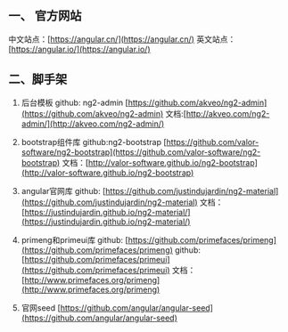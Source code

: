 ## 一、 官方网站
中文站点：[https://angular.cn/](https://angular.cn/)
英文站点：[https://angular.io/](https://angular.io/)

## 二、脚手架
1. 后台模板 
github: ng2-admin [https://github.com/akveo/ng2-admin](https://github.com/akveo/ng2-admin)
文档:[http://akveo.com/ng2-admin/](http://akveo.com/ng2-admin/)

2. bootstrap组件库
github:ng2-bootstrap [https://github.com/valor-software/ng2-bootstrap](https://github.com/valor-software/ng2-bootstrap)
文档：[http://valor-software.github.io/ng2-bootstrap](http://valor-software.github.io/ng2-bootstrap)

3. angular官网库
github: [https://github.com/justindujardin/ng2-material](https://github.com/justindujardin/ng2-material)
文档：[https://justindujardin.github.io/ng2-material/](https://justindujardin.github.io/ng2-material/)

4. primeng和primeui库
github:  [https://github.com/primefaces/primeng](https://github.com/primefaces/primeng)
github:  [https://github.com/primefaces/primeui](https://github.com/primefaces/primeui)
文档： [http://www.primefaces.org/primeng](http://www.primefaces.org/primeng)

5. 官网seed
 [https://github.com/angular/angular-seed](https://github.com/angular/angular-seed)